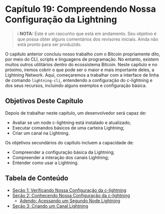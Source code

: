 # Capítulo 19: Compreendendo Nossa Configuração da Lightning

> :information_source: **NOTA:** Este é um rascunho que está em andamento. Seu objetivo é que possa obter alguns comentários dos revisores iniciais. Ainda não está pronto para ser produzido.

O capítulo anterior concluiu nosso trabalho com o Bitcoin propriamente dito, por meio do CLI, scripts e linguagens de programação. No entanto, existem muitos outros utilitários dentro do ecossistema Bitcoin. Neste capítulo e no próximo, iremos cobrir o que pode ser o maior e mais importante deles, a Lightning Network. Aqui, começaremos a trabalhar com a interface de linha de comando `lightning-cli`, entendendo a configuração do c-lightning e dos seus recursos, incluindo alguns exemplos e configuração básica.

## Objetivos Deste Capítulo

Depois de trabalhar neste capítulo, um desenvolvedor será capaz de:

   * Avaliar se um node c-lightning está instalado e atualizado;
   * Executar comandos básicos de uma carteira Lightning;
   * Criar um canal na Lightning.
   
Os objetivos secundários do capítulo incluem a capacidade de:

   * Compreender a configuração básica da Lightning;
   * Compreender a interação dos canais Lightning;
   * Entender como usar a Lightning.

## Tabela de Conteúdo

* [Seção 1: Verificando Nossa Configuração da c-lightning](19_1_Verifying_Your_Lightning_Setup.md)
* [Seção 2: Conhecendo Nossa Configuração da c-lightning](19_2_Knowing_Your_lightning_Setup.md)
   * [Adendo: Acessando um Segundo Node Lightning](19_2__Interlude_Accessing_a_Second_Lightning_Node.md)
* [Seção 3: Criando um Canal Lightning](19_3_Setting_Up_a_Channel.md)